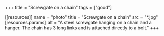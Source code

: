 +++
title = "Screwgate on a chain"
tags = ["good"]

[[resources]]
    name = "photo"
    title = "Screwgate on a chain"
    src = "*.jpg"
    [resources.params]
        alt = "A steel screwgate hanging on a chain and a hanger. The chain has 3 long links and is attached directly to a bolt."
+++
